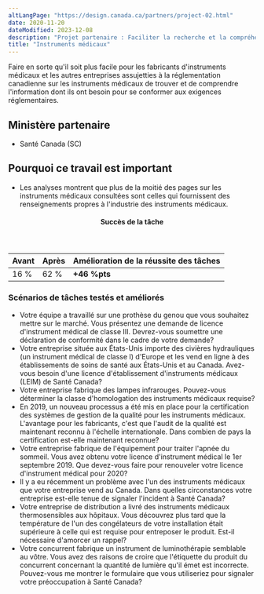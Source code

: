 ```yaml
---
altLangPage: "https://design.canada.ca/partners/project-02.html"
date: 2020-11-20
dateModified: 2023-12-08
description: "Projet partenaire : Faciliter la recherche et la compréhension des exigences réglementaires pour les parties prenantes soumises au Règlement sur les instruments médicaux du Canada. Date : 2020."
title: "Instruments médicaux"
---
```

<p>Faire en sorte qu'il soit plus facile pour les fabricants d'instruments médicaux et les autres entreprises assujetties à la réglementation canadienne sur les instruments médicaux de trouver et de comprendre l'information dont ils ont besoin pour se conformer aux exigences réglementaires.</p>
<h2>Ministère partenaire</h2>
<ul>
  <li>Santé Canada (SC)</li>
</ul>
<h2>Pourquoi ce travail est important</h2>
<ul>
  <li>Les analyses montrent que plus de la moitié des pages sur les instruments médicaux consultées sont celles qui fournissent des renseignements propres à l'industrie des instruments médicaux.</li>
</ul>
<div class="row mrgn-tp-lg mrgn-bttm-lg">
  <div class="col-md-8">
    <div class="panel panel-success">
      <header class="panel-heading">
        <h4 class="panel-title text-center">Succès de la tâche</h4>
      </header>
      <table class="table">
        <thead>
          <tr style="">
            <th scope="col" class="col-md-3">Avant</th>
            <th scope="col" class="col-md-3">Après</th>
            <th scope="col" class="col-md-6">Amélioration de la réussite des tâches</th>
          </tr>
        </thead>
        <tbody>
          <tr>
            <td class="table-smnum">16&nbsp;%</td>
            <td class="table-smnum">62&nbsp;%</td>
            <td class="table-smnum"><span class="text-success"><strong>+46&nbsp;%pts</strong></span></td>
          </tr>
        </tbody>
      </table>
    </div>
  </div>
</div>
<h3>Scénarios de tâches testés et améliorés</h3>
<ul class="lst-spcd">
  <li>Votre équipe a travaillé sur une prothèse du genou que vous souhaitez mettre sur le marché. Vous présentez une demande de licence d'instrument médical de classe III. Devrez-vous soumettre une déclaration de conformité dans le cadre de votre demande?</li>
  <li>Votre entreprise située aux États-Unis importe des civières hydrauliques (un instrument médical de classe I) d'Europe et les vend en ligne à des établissements de soins de santé aux États-Unis et au Canada. Avez-vous besoin d'une licence d'établissement d'instruments médicaux (LEIM) de Santé Canada?</li>
  <li>Votre entreprise fabrique des lampes infrarouges. Pouvez-vous déterminer la classe d'homologation des instruments médicaux requise?</li>
  <li>En 2019, un nouveau processus a été mis en place pour la certification des systèmes de gestion de la qualité pour les instruments médicaux. L'avantage pour les fabricants, c'est que l'audit de la qualité est maintenant reconnu à l'échelle internationale. Dans combien de pays la certification est-elle maintenant reconnue?</li>
  <li>Votre entreprise fabrique de l'équipement pour traiter l'apnée du sommeil. Vous avez obtenu votre licence d'instrument médical le 1er septembre 2019. Que devez-vous faire pour renouveler votre licence d'instrument médical pour 2020?</li>
  <li>Il y a eu récemment un problème avec l'un des instruments médicaux que votre entreprise vend au Canada. Dans quelles circonstances votre entreprise est-elle tenue de signaler l'incident à Santé Canada?</li>
  <li>Votre entreprise de distribution a livré des instruments médicaux thermosensibles aux hôpitaux. Vous découvrez plus tard que la température de l'un des congélateurs de votre installation était supérieure à celle qui est requise pour entreposer le produit. Est-il nécessaire d'amorcer un rappel?</li>
  <li>Votre concurrent fabrique un instrument de luminothérapie semblable au vôtre. Vous avez des raisons de croire que l'étiquette du produit du concurrent concernant la quantité de lumière qu'il émet est incorrecte. Pouvez-vous me montrer le formulaire que vous utiliseriez pour signaler votre préoccupation à Santé Canada?</li>
</ul>
